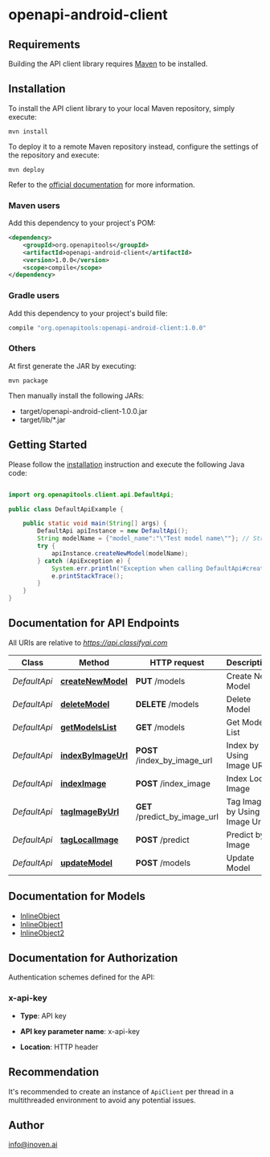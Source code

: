 # openapi-android-client

## Requirements

Building the API client library requires [Maven](https://maven.apache.org/) to be installed.

## Installation

To install the API client library to your local Maven repository, simply execute:

```shell
mvn install
```

To deploy it to a remote Maven repository instead, configure the settings of the repository and execute:

```shell
mvn deploy
```

Refer to the [official documentation](https://maven.apache.org/plugins/maven-deploy-plugin/usage.html) for more information.

### Maven users

Add this dependency to your project's POM:

```xml
<dependency>
    <groupId>org.openapitools</groupId>
    <artifactId>openapi-android-client</artifactId>
    <version>1.0.0</version>
    <scope>compile</scope>
</dependency>
```

### Gradle users

Add this dependency to your project's build file:

```groovy
compile "org.openapitools:openapi-android-client:1.0.0"
```

### Others

At first generate the JAR by executing:

    mvn package

Then manually install the following JARs:

- target/openapi-android-client-1.0.0.jar
- target/lib/*.jar

## Getting Started

Please follow the [installation](#installation) instruction and execute the following Java code:

```java

import org.openapitools.client.api.DefaultApi;

public class DefaultApiExample {

    public static void main(String[] args) {
        DefaultApi apiInstance = new DefaultApi();
        String modelName = {"model_name":"\"Test model name\""}; // String | Set a name for your model
        try {
            apiInstance.createNewModel(modelName);
        } catch (ApiException e) {
            System.err.println("Exception when calling DefaultApi#createNewModel");
            e.printStackTrace();
        }
    }
}

```

## Documentation for API Endpoints

All URIs are relative to *https://api.classifyai.com*

Class | Method | HTTP request | Description
------------ | ------------- | ------------- | -------------
*DefaultApi* | [**createNewModel**](docs/DefaultApi.md#createNewModel) | **PUT** /models | Create New Model
*DefaultApi* | [**deleteModel**](docs/DefaultApi.md#deleteModel) | **DELETE** /models | Delete Model
*DefaultApi* | [**getModelsList**](docs/DefaultApi.md#getModelsList) | **GET** /models | Get Models List
*DefaultApi* | [**indexByImageUrl**](docs/DefaultApi.md#indexByImageUrl) | **POST** /index_by_image_url | Index by Using Image URL
*DefaultApi* | [**indexImage**](docs/DefaultApi.md#indexImage) | **POST** /index_image | Index Local Image
*DefaultApi* | [**tagImageByUrl**](docs/DefaultApi.md#tagImageByUrl) | **GET** /predict_by_image_url | Tag Image by Using Image Url
*DefaultApi* | [**tagLocalImage**](docs/DefaultApi.md#tagLocalImage) | **POST** /predict | Predict by Image
*DefaultApi* | [**updateModel**](docs/DefaultApi.md#updateModel) | **POST** /models | Update Model


## Documentation for Models

 - [InlineObject](docs/InlineObject.md)
 - [InlineObject1](docs/InlineObject1.md)
 - [InlineObject2](docs/InlineObject2.md)


## Documentation for Authorization

Authentication schemes defined for the API:
### x-api-key

- **Type**: API key

- **API key parameter name**: x-api-key
- **Location**: HTTP header


## Recommendation

It's recommended to create an instance of `ApiClient` per thread in a multithreaded environment to avoid any potential issues.

## Author

info@inoven.ai


